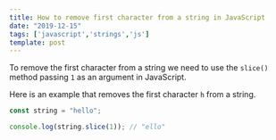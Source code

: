 ```yaml
---
title: How to remove first character from a string in JavaScript
date: "2019-12-15"
tags: ['javascript','strings','js']
template: post
---
```


To remove the first character from a string we need to use the `slice()` method passing `1` as an argument in JavaScript.

Here is an example that removes the first character `h` from a string.

```js
const string = "hello";

console.log(string.slice(1)); // "ello"
```
